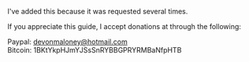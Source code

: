 I've added this because it was requested several times.

If you appreciate this guide, I accept donations at through the following:

Paypal: devonmaloney@hotmail.com    
Bitcoin: 1BKtYkpHJmYJSsSnRYBBGPRYRMBaNfpHTB
